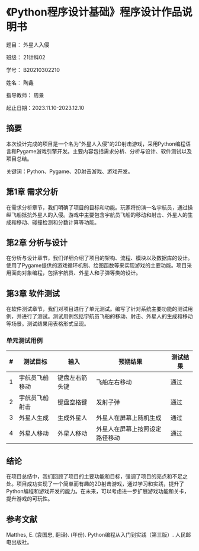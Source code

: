 # 《Python程序设计基础》程序设计作品说明书

题目： 外星人入侵

班级： 21计科02

学号： B20210302210

姓名： 陶鑫

指导教师： 周景

起止日期：2023.11.10-2023.12.10

## 摘要

本次设计完成的项目是一个名为"外星人入侵"的2D射击游戏，采用Python编程语言和Pygame游戏引擎开发。主要内容包括需求分析、分析与设计、软件测试以及项目总结。

关键词：Python、Pygame、2D射击游戏、游戏开发。

## 第1章 需求分析

在需求分析章节，我们明确了项目的目标和功能。玩家将扮演一名宇航员，通过操纵飞船抵抗外星人的入侵。游戏中主要包含宇航员飞船的移动和射击、外星人的生成和移动、碰撞检测和分数计算等功能。

## 第2章 分析与设计

在分析与设计章节，我们详细介绍了项目的架构、流程、模块以及数据库的设计。使用了Pygame提供的游戏循环机制、绘图函数等来实现游戏的主要功能。项目采用面向对象编程，包括宇航员、外星人和子弹等类的设计。

## 第3章 软件测试

在软件测试章节，我们对项目进行了单元测试。编写了针对系统主要功能的测试用例，并进行了测试。测试用例包括宇航员飞船的移动、射击、外星人的生成和移动等场景。测试结果用表格形式呈现。

### 单元测试用例

| \#  | 测试目标             | 输入 | 预期结果                        | 测试结果                  |
| --- | --------------------- | ----- | -------------------------------- | -------------------------- |
| 1   | 宇航员飞船移动       | 键盘左右箭头键 | 飞船左右移动        |通过                       |
| 2   | 宇航员飞船射击       | 键盘空格键   | 发射子弹              | 通过                       |
| 3   | 外星人生成           | 生成外星人     | 外星人在屏幕上随机生成 | 通过                       |
| 4   | 外星人移动      | 外星人移动  | 外星人在屏幕上按照设定路径移动 | 通过                       |

## 结论

在项目总结中，我们回顾了项目的主要功能和目标，强调了项目的亮点和不足之处。项目成功实现了一个简单而有趣的2D射击游戏，通过学习和实践，提升了Python编程和游戏开发的能力。在未来，可以考虑进一步扩展游戏功能和关卡，提升游戏的可玩性。

## 参考文献

Matthes, E. (袁国忠, 翻译). (年份). Python编程从入门到实践（第三版）. 人民邮电出版社。